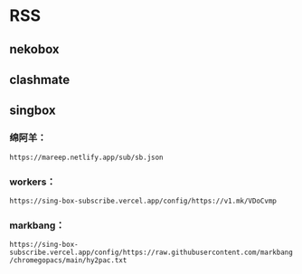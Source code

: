 # RSS

## nekobox

## clashmate

## singbox

### 绵阿羊：  
`https://mareep.netlify.app/sub/sb.json`

### workers：  
`https://sing-box-subscribe.vercel.app/config/https://v1.mk/VDoCvmp`

### markbang：  
`https://sing-box-subscribe.vercel.app/config/https://raw.githubusercontent.com/markbang/chromegopacs/main/hy2pac.txt`